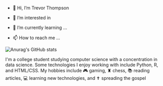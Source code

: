 - 👋 Hi, I’m Trevor Thompson
- 👀 I’m interested in 
- 🌱 I’m currently learning ...

- 📫 How to reach me ...

![Anurag's GitHub stats](https://github-readme-stats.vercel.app/api?username=thompsontr18&show_icons=true&bg_color=00000000&hide_border=true)


I'm a college student studying computer science with a concentration in data science. Some technologies I enjoy working with include Python, R, and HTML/CSS. My hobbies include 🎮 gaming, ♜ chess, 📚 reading articles, 💻 learning new technologies, and ✝️ spreading the gospel

<!---
thompsontr18/thompsontr18 is a ✨ special ✨ repository because its `README.md` (this file) appears on your GitHub profile.
You can click the Preview link to take a look at your changes.
--->

